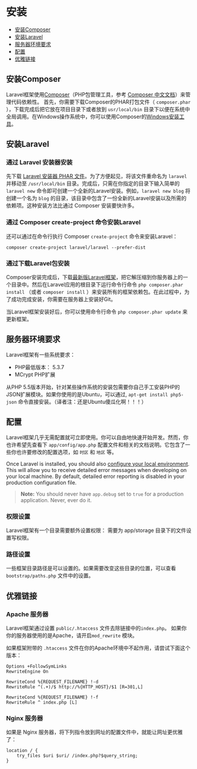 # 安装

- [安装Composer](#install-composer)
- [安装Laravel](#install-laravel)
- [服务器环境要求](#server-requirements)
- [配置](#configuration)
- [优雅链接](#pretty-urls)

<a name="install-composer"></a>
## 安装Composer

Laravel框架使用[Composer](http://getcomposer.org)（PHP包管理工具，参考 [Composer 中文文档](http://composer.golaravel.com/)）来管理代码依赖性。
首先，你需要下载Composer的PHAR打包文件（ `composer.phar` ），下载完成后把它放在项目目录下或者放到 `usr/local/bin` 目录下以便在系统中全局调用。在Windows操作系统中，你可以使用Composer的[Windows安装工具](https://getcomposer.org/Composer-Setup.exe)。

<a name="install-laravel"></a>
## 安装Laravel

### 通过 Laravel 安装器安装

先下载 [Laravel 安装器 PHAR 文件](http://laravel.com/laravel.phar)。为了方便起见，将该文件重命名为 `laravel` 并移动至 `/usr/local/bin` 目录。完成后，只需在你指定的目录下输入简单的 `laravel new` 命令即可创建一个全新的Laravel安装。例如，`laravel new blog` 将创建一个名为 `blog` 的目录，该目录中包含了一份全新的Laravel安装以及所需的依赖项。这种安装方法比通过 Composer 安装要快许多。

### 通过 Composer create-project 命令安装Laravel

还可以通过在命令行执行 Composer `create-project` 命令来安装Laravel：

	composer create-project laravel/laravel --prefer-dist

### 通过下载Laravel包安装

Composer安装完成后，下载[最新版Laravel框架](https://github.com/laravel/laravel/archive/master.zip)，把它解压缩到你服务器上的一个目录中。然后在Laravel应用的根目录下运行命令行命令 `php composer.phar install` （或者 `composer install` ）来安装所有的框架依赖包。在此过程中，为了成功完成安装，你需要在服务器上安装好Git。

当Laravel框架安装好后，你可以使用命令行命令 `php composer.phar update` 来更新框架。

<a name="server-requirements"></a>
## 服务器环境要求

Laravel框架有一些系统要求：

- PHP最低版本： 5.3.7
- MCrypt PHP扩展

从PHP 5.5版本开始，针对某些操作系统的安装包需要你自己手工安装PHP的JSON扩展模块。如果你使用的是Ubuntu，可以通过,  `apt-get install php5-json` 命令直接安装。（译者注：还是Ubuntu傻瓜化啊！！！）

<a name="configuration"></a>
## 配置

Laravel框架几乎无需配置就可立即使用。你可以自由地快速开始开发。然而，你也许希望先查看下 `app/config/app.php` 配置文件和相关的文档说明。它包含了一些你也许要修改的配置选项，如 `时区` 和 `地区` 等。

Once Laravel is installed, you should also [configure your local environment](/docs/configuration#environment-configuration). This will allow you to receive detailed error messages when developing on your local machine. By default, detailed error reporting is disabled in your production configuration file.

> **Note:** You should never have `app.debug` set to `true` for a production application. Never, ever do it.

<a name="permissions"></a>
### 权限设置
Laravel框架有一个目录需要额外设置权限： 需要为 app/storage 目录下的文件设置写权限。

<a name="paths"></a>
### 路径设置

一些框架目录路径是可以设置的。如果需要改变这些目录的位置，可以查看 `bootstrap/paths.php` 文件中的设置。

<a name="pretty-urls"></a>
## 优雅链接

### Apache 服务器

Laravel框架通过设置 `public/.htaccess` 文件去除链接中的`index.php`。 如果你你的服务器使用的是Apache，请开启`mod_rewrite` 模块。

如果框架附带的 `.htaccess` 文件在你的Apache环境中不起作用，请尝试下面这个版本：

	Options +FollowSymLinks
	RewriteEngine On

	RewriteCond %{REQUEST_FILENAME} !-d
	RewriteRule ^(.+)/$ http://%{HTTP_HOST}/$1 [R=301,L]

	RewriteCond %{REQUEST_FILENAME} !-f
	RewriteRule ^ index.php [L]

### Nginx 服务器

如果是 Nginx 服务器，将下列指令放到网址的配置文件中，就能让网址更优雅了：

    location / {
        try_files $uri $uri/ /index.php?$query_string;
    }